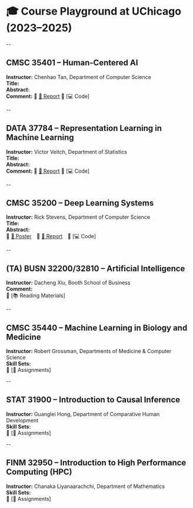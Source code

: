 # 🎓 Course Playground at UChicago (2023–2025)

--

## CMSC 35401 – Human-Centered AI  
**Instructor:** Chenhao Tan, Department of Computer Science  
**Title:**  
**Abstract:**  
**Comment:**
🔗 [📄 Report](https://github.com/YuyangJ0/UChicago-Playground/blob/main/CMSC_35401/CMSC_35401_Final_report.pdf) 🔗 [💻 Code] 

--

## DATA 37784 – Representation Learning in Machine Learning  
**Instructor:** Victor Veitch, Department of Statistics  
**Title:**  
**Abstract:**  
**Comment:**
🔗 [📄 Report](https://github.com/YuyangJ0/UChicago-Playground/blob/main/DATA_37784/report.pdf) 🔗 [💻 Code] 

--

## CMSC 35200 – Deep Learning Systems  
**Instructor:** Rick Stevens, Department of Computer Science  
**Title:**  
**Abstract:**  
🔗 [🩻 Poster](https://github.com/YuyangJ0/UChicago-Playground/blob/main/CMSC_35200/poster_24x36.pdf) 🔗 [📄 Report](https://github.com/YuyangJ0/UChicago-Playground/blob/main/CMSC_35200/Evaluator_report_20241212.pdf) 🔗 [💻 Code]

--

## (TA) BUSN 32200/32810 – Artificial Intelligence  
**Instructor:** Dacheng Xiu, Booth School of Business  
**Comment:**  
🔗 [📚 Reading Materials]

--

## CMSC 35440 – Machine Learning in Biology and Medicine  
**Instructor:** Robert Grossman, Departments of Medicine & Computer Science  
**Skill Sets:**  
🔗 [📝 Assignments]

--

## STAT 31900 – Introduction to Causal Inference  
**Instructor:** Guanglei Hong, Department of Comparative Human Development  
**Skill Sets:**  
🔗 [📝 Assignments]

--

## FINM 32950 – Introduction to High Performance Computing (HPC)  
**Instructor:** Chanaka Liyanaarachchi, Department of Mathematics  
**Skill Sets:**  
🔗 [📝 Assignments]
